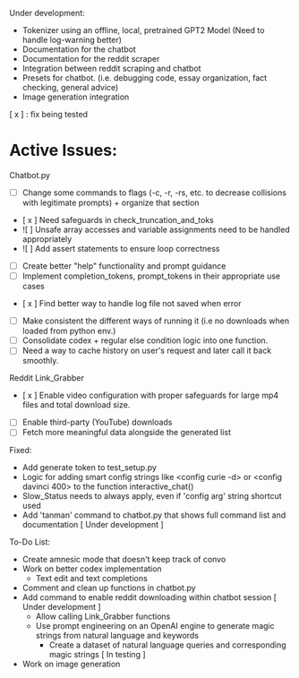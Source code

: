 Under development:
- Tokenizer using an offline, local, pretrained GPT2 Model (Need to handle log-warning better)
- Documentation for the chatbot
- Documentation for the reddit scraper
- Integration between reddit scraping and chatbot
- Presets for chatbot. (i.e. debugging code, essay organization, fact checking, general advice)
- Image generation integration

[ x ] : fix being tested
# Active Issues:

Chatbot.py
- [ ] Change some commands to flags (-c, -r, -rs, etc. to decrease collisions with legitimate prompts) + organize that section
- [ x ] Need safeguards in check_truncation_and_toks
- ![ ] Unsafe array accesses and variable assignments need to be handled appropriately
- ![ ] Add assert statements to ensure loop correctness
- [ ] Create better "help" functionality and prompt guidance
- [ ] Implement completion_tokens, prompt_tokens in their appropriate use cases
- [ x ] Find better way to handle log file not saved when error
- [ ] Make consistent the different ways of running it (i.e no downloads when loaded from python env.)
- [ ] Consolidate codex + regular else condition logic into one function.
- [ ] Need a way to cache history on user's request and later call it back smoothly.

Reddit Link_Grabber
- [ x ] Enable video configuration with proper safeguards for large mp4 files and total download size.
- [ ] Enable third-party (YouTube) downloads
- [ ] Fetch more meaningful data alongside the generated list

Fixed:
- Add generate token to test_setup.py
- Logic for adding smart config strings like <config curie -d> or <config davinci 400> to the function interactive_chat()
- Slow_Status needs to always apply, even if 'config arg' string shortcut used
- Add 'tanman' command to chatbot.py that shows full command list and documentation [ Under development ]

To-Do List:
- Create amnesic mode that doesn't keep track of convo
- Work on better codex implementation
    - Text edit and text completions
- Comment and clean up functions in chatbot.py
- Add command to enable reddit downloading within chatbot session [ Under development ]
    - Allow calling Link_Grabber functions
    - Use prompt engineering on an OpenAI engine to generate magic strings from natural language and keywords
        - Create a dataset of natural language queries and corresponding magic strings [ In testing ]
- Work on image generation

